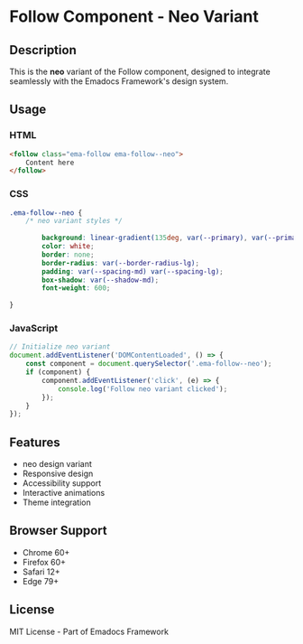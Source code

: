 # Follow Component - Neo Variant

## Description
This is the **neo** variant of the Follow component, designed to integrate seamlessly with the Emadocs Framework's design system.

## Usage

### HTML
```html
<follow class="ema-follow ema-follow--neo">
    Content here
</follow>
```

### CSS
```css
.ema-follow--neo {
    /* neo variant styles */
    
        background: linear-gradient(135deg, var(--primary), var(--primary-dark));
        color: white;
        border: none;
        border-radius: var(--border-radius-lg);
        padding: var(--spacing-md) var(--spacing-lg);
        box-shadow: var(--shadow-md);
        font-weight: 600;
    
}
```

### JavaScript
```javascript
// Initialize neo variant
document.addEventListener('DOMContentLoaded', () => {
    const component = document.querySelector('.ema-follow--neo');
    if (component) {
        component.addEventListener('click', (e) => {
            console.log('Follow neo variant clicked');
        });
    }
});
```

## Features
- neo design variant
- Responsive design
- Accessibility support
- Interactive animations
- Theme integration

## Browser Support
- Chrome 60+
- Firefox 60+
- Safari 12+
- Edge 79+

## License
MIT License - Part of Emadocs Framework
